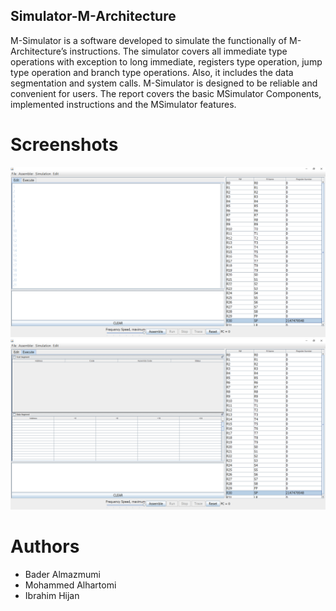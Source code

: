 ## Simulator-M-Architecture

M-Simulator is a software developed to simulate the functionally of M-
Architecture’s instructions. The simulator covers all immediate type operations
with exception to long immediate, registers type operation, jump type operation
and branch type operations. Also, it includes the data segmentation and system
calls. M-Simulator is designed to be reliable and convenient for users. The report
covers the basic MSimulator Components, implemented instructions and the
MSimulator features.

# Screenshots
![alt text](https://github.com/almazmumi/Simulator-M-Architecture/blob/master/screenshot%201.png)
![alt text](https://github.com/almazmumi/Simulator-M-Architecture/blob/master/screenshot%202.png)


# Authors
- Bader Almazmumi
- Mohammed Alhartomi
- Ibrahim Hijan
